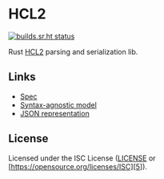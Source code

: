 HCL2
====
[![builds.sr.ht status](https://builds.sr.ht/~jlindsey/hcl2.svg)](https://builds.sr.ht/~jlindsey/hcl2?)

Rust [HCL2][1] parsing and serialization lib.

[1]: https://github.com/hashicorp/hcl/tree/hcl2

Links
-----
* [Spec][2]
* [Syntax-agnostic model][3]
* [JSON representation][4]

[2]: https://github.com/hashicorp/hcl/blob/hcl2/hclsyntax/spec.md
[3]: https://github.com/hashicorp/hcl/blob/hcl2/spec.md
[4]: https://github.com/hashicorp/hcl/blob/hcl2/json/spec.md

License
-------
Licensed under the ISC License ([LICENSE](LICENSE) or [https://opensource.org/licenses/ISC][5]).

[5]: https://opensource.org/licenses/ISC

